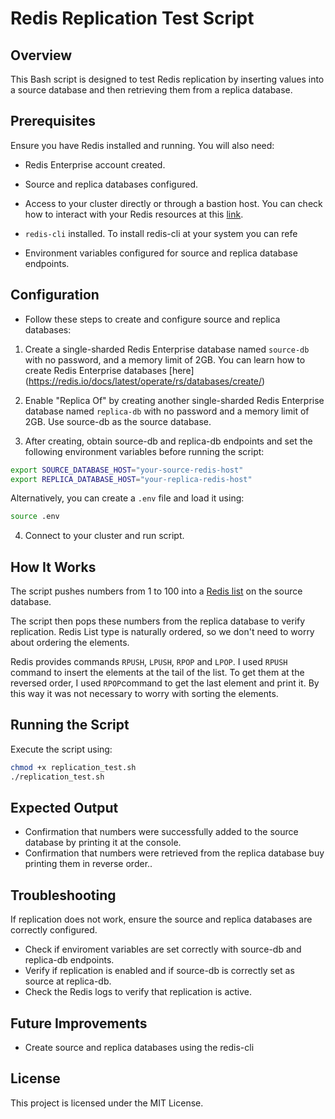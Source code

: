 # Redis Replication Test Script

## Overview

This Bash script is designed to test Redis replication by inserting values into a source database and then retrieving them from a replica database.

## Prerequisites

Ensure you have Redis installed and running. You will also need:

- Redis Enterprise account created.

- Source and replica databases configured.

- Access to your cluster directly or through a bastion host. You can check how to interact with your Redis resources at this [link](https://redis.io/docs/latest/develop/tools/).

- `redis-cli` installed.
    To install redis-cli at your system you can refe

- Environment variables configured for source and replica database endpoints.

## Configuration

- Follow these steps to create and configure source and replica databases:

1. Create a single-sharded Redis Enterprise database named `source-db` with no password, and a memory limit of 2GB. You can learn how to create Redis Enterprise databases [here] (https://redis.io/docs/latest/operate/rs/databases/create/)

2. Enable "Replica Of" by creating another single-sharded Redis Enterprise database named `replica-db` with no password and a memory limit of 2GB. Use source-db as the source database.

3. After creating, obtain source-db and replica-db endpoints and set the following environment variables before running the script:

```sh
export SOURCE_DATABASE_HOST="your-source-redis-host"
export REPLICA_DATABASE_HOST="your-replica-redis-host"
```

Alternatively, you can create a `.env` file and load it using:

```sh
source .env
```

4. Connect to your cluster and run script.

## How It Works

The script pushes numbers from 1 to 100 into a [Redis list](https://redis.io/docs/latest/develop/data-types/lists/) on the source database.

The script then pops these numbers from the replica database to verify replication. Redis List type is naturally ordered, so we don't need to worry about ordering the elements. 

Redis provides commands `RPUSH`, `LPUSH`, `RPOP` and `LPOP`. I used `RPUSH` command to insert the elements at the tail of the list. To get them at the reversed order, I used `RPOP`command to get the last element and print it. By this way it was not necessary to worry with sorting the elements.


## Running the Script

Execute the script using:

```sh
chmod +x replication_test.sh
./replication_test.sh
```

## Expected Output

- Confirmation that numbers were successfully added to the source database by printing it at the console.
- Confirmation that numbers were retrieved from the replica database buy printing them in reverse order..

## Troubleshooting

If replication does not work, ensure the source and replica databases are correctly configured.

- Check if enviroment variables are set correctly with source-db and replica-db endpoints.
- Verify if replication is enabled and if source-db is correctly set as source at replica-db.
- Check the Redis logs to verify that replication is active.

## Future Improvements

- Create source and replica databases using the redis-cli

## License

This project is licensed under the MIT License.
